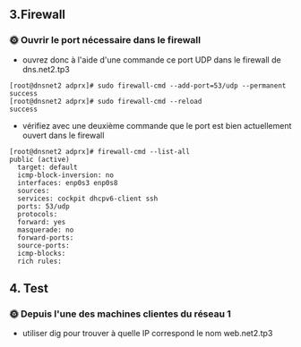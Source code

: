 ## 3.Firewall

### 🌞 Ouvrir le port nécessaire dans le firewall

- ouvrez donc à l'aide d'une commande ce port UDP dans le firewall de dns.net2.tp3
```
[root@dnsnet2 adprx]# sudo firewall-cmd --add-port=53/udp --permanent
success
[root@dnsnet2 adprx]# sudo firewall-cmd --reload
success
```
- vérifiez avec une deuxième commande que le port est bien actuellement ouvert dans le firewall
```
[root@dnsnet2 adprx]# firewall-cmd --list-all
public (active)
  target: default
  icmp-block-inversion: no
  interfaces: enp0s3 enp0s8
  sources:
  services: cockpit dhcpv6-client ssh
  ports: 53/udp
  protocols:
  forward: yes
  masquerade: no
  forward-ports:
  source-ports:
  icmp-blocks:
  rich rules:
```
## 4. Test

### 🌞 Depuis l'une des machines clientes du réseau 1

- utiliser dig pour trouver à quelle IP correspond le nom web.net2.tp3
```

```
